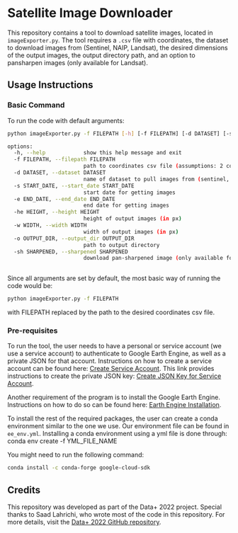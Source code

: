 # Satellite Image Downloader

This repository contains a tool to download satellite images, located in `imageExporter.py`. The tool requires a `.csv` file with coordinates, the dataset to download images from (Sentinel, NAIP, Landsat), the desired dimensions of the output images, the output directory path, and an option to pansharpen images (only available for Landsat).

## Usage Instructions

### Basic Command

To run the code with default arguments:
```bash
python imageExporter.py -f FILEPATH [-h] [-f FILEPATH] [-d DATASET] [-s START_DATE] [-e END_DATE] [-he HEIGHT] [-w WIDTH] [-o OUTPUT_DIR] [-sh SHARPENED]

options:
  -h, --help            show this help message and exit
  -f FILEPATH, --filepath FILEPATH
                        path to coordinates csv file (assumptions: 2 columns only, top row: lon, lat)
  -d DATASET, --dataset DATASET
                        name of dataset to pull images from (sentinel, landsat, or naip)
  -s START_DATE, --start_date START_DATE
                        start date for getting images
  -e END_DATE, --end_date END_DATE
                        end date for getting images
  -he HEIGHT, --height HEIGHT
                        height of output images (in px)
  -w WIDTH, --width WIDTH
                        width of output images (in px)
  -o OUTPUT_DIR, --output_dir OUTPUT_DIR
                        path to output directory
  -sh SHARPENED, --sharpened SHARPENED
                        download pan-sharpened image (only available for Landsat)
                        
```

Since all arguments are set by default, the most basic way of running the code would be: 

```bash
python imageExporter.py -f FILEPATH
```

with FILEPATH replaced by the path to the desired coordinates csv file.

### Pre-requisites

To run the tool, the user needs to have a personal or service account (we use a service account) to authenticate to Google Earth Engine, as well as a private JSON for that account. Instructions on how to create a service account can be found here: [Create Service Account](https://developers.google.com/earth-engine/guides/service_account#create-a-service-account). This link provides instructions to create the private JSON key: [Create JSON Key for Service Account](https://developers.google.com/earth-engine/guides/service_account#create-a-private-key-for-the-service-account).

Another requirement of the program is to install the Google Earth Engine. Instructions on how to do so can be found here: [Earth Engine Installation](https://developers.google.com/earth-engine/guides/python_install#install-options).

To install the rest of the required packages, the user can create a conda environment similar to the one we use. Our environment file can be found in `ee_env.yml`. Installing a conda environment using a yml file is done through: conda env create -f YML_FILE_NAME 

You might need to run the following command:
```bash
conda install -c conda-forge google-cloud-sdk
```

## Credits

This repository was developed as part of the Data+ 2022 project. Special thanks to Saad Lahrichi, who wrote most of the code in this repository. For more details, visit the [Data+ 2022 GitHub repository](https://github.com/zcalhoun/data-plus-22).
